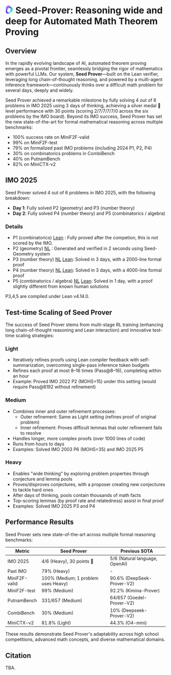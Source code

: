 # <img src="../imgs/logo.png" height="25"> Seed-Prover: Reasoning wide and deep for Automated Math Theorem Proving

## Overview
In the rapidly evolving landscape of AI, automated theorem proving emerges as a pivotal frontier, seamlessly bridging the rigor of mathematics with powerful LLMs. 
Our system, **Seed Prover**—built on the Lean verifier, leveraging long chain-of-thought reasoning, and powered by a multi-agent inference framework—continuously thinks over a difficult math problem for several days, deeply and widely.

Seed Prover achieved a remarkable milestone by fully solving 4 out of 6 problems in IMO 2025 using 3 days of thinking, achieving a silver medal 🥈 level performance with 30 points (scoring 2/7/7/7/7/0 across the six problems by the IMO board).
Beyond its IMO success, Seed Prover has set the new state-of-the-art for formal mathematical reasoning across multiple benchmarks:
- 100% success rate on MiniF2F-valid
- 99% on MiniF2F-test
- 79% on formalized past IMO problems (including 2024 P1, P2, P4)
- 30% on combinatorics problems in CombiBench
- 40% on PutnamBench
- 82% on MiniCTX-v2

## IMO 2025
Seed Prover solved 4 out of 6 problems in IMO 2025, with the following breakdown:
- **Day 1**: Fully solved P2 (geometry) and P3 (number theory)
- **Day 2**: Fully solved P4 (number theory) and P5 (combinatorics / algebra)

### Details
- P1 (combinatorics) [Lean](imo2025/p1.lean) : Fully proved after the competion, this is not scored by the IMO.
- P2 (geometry) [NL](imo2025/p2_proof.pdf) : Generated and verified in 2 seconds using Seed-Geometry system
- P3 (number theory) [NL](imo2025/p3_proof.pdf) [Lean](imo2025/p3.lean): Solved in 3 days, with a 2000-line formal proof
- P4 (number theory) [NL](imo2025/p4_proof.pdf) [Lean](imo2025/p4.lean): Solved in 3 days, with a 4000-line formal proof
- P5 (combinatorics / algebra) [NL](imo2025/p5_proof.pdf) [Lean](imo2025/p5.lean): Solved in 1 day, with a proof slightly different from known human solutions

P3,4,5 are compiled under Lean v4.14.0.

## Test-time Scaling of Seed Prover
The success of Seed Prover stems from multi-stage RL training (enhancing long chain-of-thought reasoning and Lean interaction) and innovative test-time scaling strategies:

### Light
- Iteratively refines proofs using Lean compiler feedback with self-summarization, overcoming single-pass inference token budgets
- Refines each proof at most 8–16 times (Pass@8–16), completing within an hour
- Example: Proved IMO 2022 P2 (MOHS=15) under this setting (would require Pass@8192 without refinement)

### Medium
- Combines inner and outer refinement processes:
  - Outer refinement: Same as Light setting (refines proof of original problem)
  - Inner refinement: Proves difficult lemmas that outer refinement fails to resolve
- Handles longer, more complex proofs (over 1000 lines of code)
- Runs from hours to days
- Examples: Solved IMO 2003 P6 (MOHS=35) and IMO 2025 P5

### Heavy
- Enables "wide thinking" by exploring problem properties through conjecture and lemma pools
- Proves/disproves conjectures, with a proposer creating new conjectures to tackle hard ones
- After days of thinking, pools contain thousands of math facts
- Top-scoring lemmas (by proof rate and relatedness) assist in final proof
- Examples: Solved IMO 2025 P3 and P4


## Performance Results
Seed Prover sets new state-of-the-art across multiple formal reasoning benchmarks:

| Metric               | Seed Prover                              | Previous SOTA                     |
|----------------------|------------------------------------------|-----------------------------------|
| IMO 2025             | 4/6 (Heavy), 30 points 🥈                | 5/6 (Natural language, OpenAI)   |
| Past IMO             | 79% (Heavy)                              | -                                 |
| MiniF2F-valid        | 100% (Medium; 1 problem uses Heavy)      | 90.6% (DeepSeek-Prover-V2)        |
| MiniF2F-test         | 99% (Medium)                             | 92.2% (Kimina-Prover)             |
| PutnamBench          | 331/657 (Medium)                         | 64/657 (Goedel-Prover-V2)         |
| CombiBench           | 30% (Medium)                             | 10% (Deepseek-Prover-V2)          |
| MiniCTX-v2           | 81.8% (Light)                            | 44.3% (O4-mini)                   |

These results demonstrate Seed Prover's adaptability across high school competitions, advanced math concepts, and diverse mathematical domains.


## Citation
TBA.

